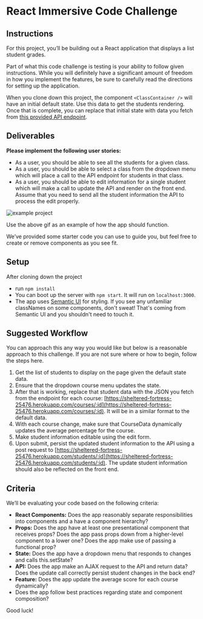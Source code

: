 # React Immersive Code Challenge

## Instructions

For this project, you’ll be building out a React application that displays a list student grades.

Part of what this code challenge is testing is your ability to follow given instructions. While you will definitely have a significant amount of freedom in how you implement the features, be sure to carefully read the directions for setting up the application.

When you clone down this project, the component `<ClassContainer />` will have an initial default state.  Use this data to get the students rendering.  Once that is complete, you can replace that initial state with data you fetch from [this provided API endpoint](https://sheltered-fortress-25476.herokuapp.com).


 ## Deliverables

**Please implement the following user stories:**
- As a user, you should be able to see all the students for a given class.
- As a user, you should be able to select a class from the dropdown menu which will place a call to the API endpoint for students in that class.
- As a user, you should be able to edit information for a single student which will make a call to update the API and render on the front end. Assume that you need to send all the student information the API to process the edit properly.

![example project](...)

Use the above gif as an example of how the app should function.

We’ve provided some starter code you can use to guide you, but feel free to create or remove components as you see fit.

## Setup
After cloning down the project
- run `npm install`
- You can boot up the server with `npm start`. It will run on `localhost:3000`.
- The app uses [Semantic UI](https://semantic-ui.com/) for styling. If you see any unfamiliar classNames on some components, don't sweat! That's coming from Semantic UI and you shouldn't need to touch it.

## Suggested Workflow

You can approach this any way you would like but below is a reasonable approach to this challenge. If you are not sure where or how to begin, follow the steps here.

1) Get the list of students to display on the page given the default state data.
2) Ensure that the dropdown course menu updates the state.
3) After that is working, replace that student data with the JSON you fetch from the endpoint for each course: [https://sheltered-fortress-25476.herokuapp.com/courses/:id](https://sheltered-fortress-25476.herokuapp.com/courses/:id). It will be in a similar format to the default data.
4) With each course change, make sure that CourseData dynamically updates the average percentage for the course.
5) Make student information editable using the edit form.
6) Upon submit, persist the updated student information to the API using a post request to [https://sheltered-fortress-25476.herokuapp.com/students/:id](https://sheltered-fortress-25476.herokuapp.com/students/:id). The update student information should also be reflected on the front end.


## Criteria

We’ll be evaluating your code based on the following criteria:
- **React Components:** Does the app reasonably separate responsibilities into components and a have a component hierarchy?
- **Props:** Does the app have at least one presentational component that receives props? Does the app pass props down from a higher-level component to a lower one? Does the app make use of passing a functional prop?
- **State:** Does the app have a dropdown menu that responds to changes and calls this.setState?
- **API:** Does the app make an AJAX request to the API and return data? Does the update call correctly persist student changes in the back end?
- **Feature:** Does the app update the average score for each course dynamically?
- Does the app follow best practices regarding state and component composition?


Good luck!
